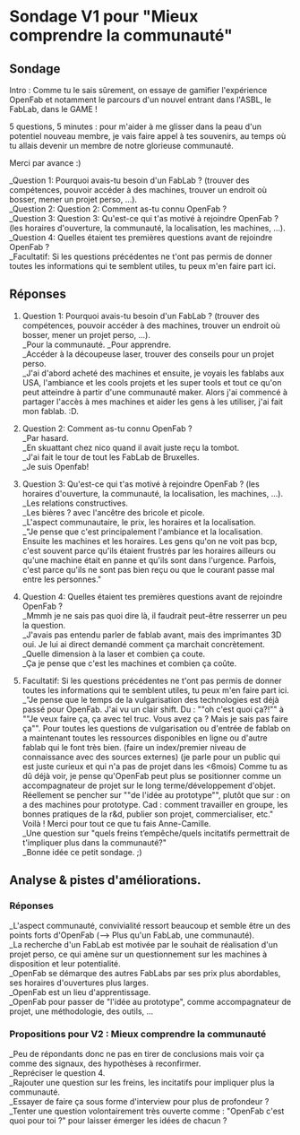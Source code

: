 # Sondage V1 pour "Mieux comprendre la communauté"  

## Sondage  
Intro : Comme tu le sais sûrement, on essaye de gamifier l'expérience OpenFab et 
notamment le parcours d'un nouvel entrant dans l'ASBL, le FabLab, dans le GAME !  

5 questions, 5 minutes : pour m'aider à me glisser dans la peau d'un potentiel nouveau membre, 
je vais faire appel à tes souvenirs, au temps où tu allais devenir un membre de notre glorieuse communauté.  

Merci par avance :)  

_Question 1: Pourquoi avais-tu besoin d'un FabLab ? (trouver des compétences, pouvoir accéder à des machines, trouver un endroit où bosser, mener un projet perso, ...).  
_Question 2: Question 2: Comment as-tu connu OpenFab ?  
_Question 3: Question 3: Qu'est-ce qui t'as motivé à rejoindre OpenFab ? (les horaires d'ouverture, la communauté, la localisation, les machines, ...).  
_Question 4: Quelles étaient tes premières questions avant de rejoindre OpenFab ?  
_Facultatif: Si les questions précédentes ne t'ont pas permis de donner toutes les informations qui te semblent utiles, tu peux m'en faire part ici.  

## Réponses  

1. Question 1: Pourquoi avais-tu besoin d'un FabLab ? (trouver des compétences, pouvoir accéder à des machines, trouver un endroit où bosser, mener un projet perso, ...).  
_Pour la communauté. 
_Pour apprendre.  
_Accéder à la découpeuse laser, trouver des conseils pour un projet perso.  
_J'ai d'abord acheté des machines et ensuite, je voyais les fablabs aux USA, 
l'ambiance et les cools projets et les super tools et tout ce qu'on peut atteindre à partir d'une communauté maker. 
Alors j'ai commencé à partager l'accès à mes machines et aider les gens à les utiliser, j'ai fait mon fablab. :D.  

2. Question 2: Comment as-tu connu OpenFab ?  
_Par hasard.  
_En skuattant chez nico quand il avait juste reçu la tombot.  
_J'ai fait le tour de tout les FabLab de Bruxelles.  
_Je suis Openfab!  

3. Question 3: Qu'est-ce qui t'as motivé à rejoindre OpenFab ? (les horaires d'ouverture, la communauté, la localisation, les machines, ...).  
_Les relations constructives.  
_Les bières ? avec l'ancêtre des bricole et picole.  
_L'aspect communautaire, le prix, les horaires et la localisation.  
_"Je pense que c'est principalement l'ambiance et la localisation. Ensuite les machines et les horaires. 
Les gens qu'on ne voit pas bcp, c'est souvent parce qu'ils étaient frustrés par les horaires ailleurs ou qu'une machine était en panne et qu'ils sont dans l'urgence. 
Parfois, c'est parce qu'ils ne sont pas bien reçu ou que le courant passe mal entre les personnes."  

4. Question 4: Quelles étaient tes premières questions avant de rejoindre OpenFab ?  
_Mmmh je ne sais pas quoi dire là, il faudrait peut-être resserrer un peu la question.  
_J'avais pas entendu parler de fablab avant, mais des imprimantes 3D oui. 
Je lui ai direct demandé comment ça marchait concrètement.  
_Quelle dimension à la laser et combien ça coute.  
_Ça je pense que c'est les machines et combien ça coûte.  

5. Facultatif: Si les questions précédentes ne t'ont pas permis de donner toutes les informations qui te semblent utiles, tu peux m'en faire part ici.  
_"Je pense que le temps de la vulgarisation des technologies est déjà passé pour OpenFab. J'ai vu un clair shift.
Du : ""oh c'est quoi ça?!"" à ""Je veux faire ça, ça avec tel truc. Vous avez ça ? Mais je sais pas faire ça"". 
Pour toutes les questions de vulgarisation ou d'entrée de fablab on a maintenant toutes les ressources disponibles en ligne ou d'autre fablab qui le font très bien. (faire un index/premier niveau de connaissance avec des sources externes) (je parle pour un public qui est juste curieux et qui n'a pas de projet dans les <6mois)
Comme tu as dû déjà voir, je pense qu'OpenFab peut plus se positionner comme un accompagnateur de projet sur le long terme/développement d'objet. Réellement se pencher sur ""de l'idée au prototype"", plutôt que sur : on a des machines pour prototype. Cad : comment travailler en groupe, les bonnes pratiques de la r&d, publier son projet, commercialiser, etc."
Voilà ! 
Merci pour tout ce que tu fais
Anne-Camille.  
_Une question sur "quels freins t’empêche/quels incitatifs permettrait de t'impliquer plus dans la communauté?"  
_Bonne idée ce petit sondage. ;)  

## Analyse & pistes d'améliorations.  

### Réponses
_L'aspect communauté, convivialité ressort beaucoup et semble être un des points forts d'OpenFab (--> Plus qu'un FabLab, une communauté).  
_La recherche d'un FabLab est motivée par le souhait de réalisation d'un projet perso, ce qui amène sur un questionnement sur les machines à disposition et leur potentialité.  
_OpenFab se démarque des autres FabLabs par ses prix plus abordables, ses horaires d'ouvertures plus larges.  
_OpenFab est un lieu d'apprentissage.  
_OpenFab pour passer de "l'idée au prototype", comme accompagnateur de projet, une méthodologie, des outils, ...    

### Propositions pour V2 : Mieux comprendre la communauté
_Peu de répondants donc ne pas en tirer de conclusions mais voir ça comme des signaux, des hypothèses à reconfirmer.  
_Repréciser le question 4.  
_Rajouter une question sur les freins, les incitatifs pour impliquer plus la communauté.  
_Essayer de faire ça sous forme d'interview pour plus de profondeur ?  
_Tenter une question volontairement très ouverte comme : "OpenFab c'est quoi pour toi ?" pour laisser émerger les idées de chacun ?  
